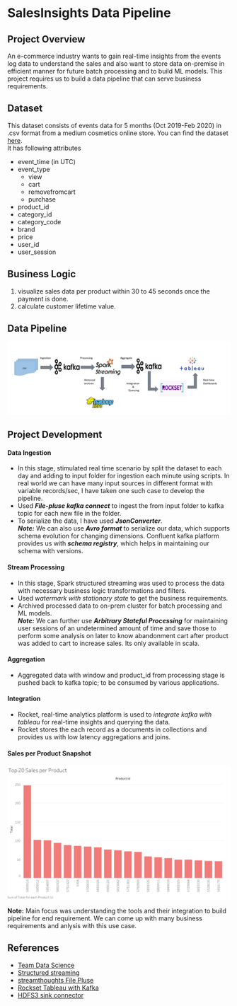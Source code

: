 # **SalesInsights Data Pipeline**

## **Project Overview**

An e-commerce industry wants to gain real-time insights from the events log data to understand the sales and also want 
to store data on-premise in efficient manner for future batch processing and to build ML models. This project requires 
us to build a data pipeline that can serve business requirements.

## **Dataset**
This dataset consists of events data for 5 months (Oct 2019-Feb 2020) in .csv format from a medium cosmetics online store. You can find 
the dataset [here](https://www.kaggle.com/mkechinov/ecommerce-events-history-in-cosmetics-shop).  
It has following attributes
* event_time (in UTC)
* event_type
   * view
   * cart
   * removefromcart
   * purchase
* product_id
* category_id
* category_code
* brand
* price
* user_id
* user_session  

## **Business Logic**

1. visualize sales data per product within 30 to 45 seconds once the payment is done.
2. calculate customer lifetime value.

## **Data Pipeline**

![data pipeline](./pipeline.PNG)

## **Project Development**

#### **Data Ingestion**
* In this stage, stimulated real time scenario by split the dataset to each day and adding to input folder for ingestion each minute using scripts.
In real world we can have many input sources in different format with variable records/sec, I have taken one such case to develop the pipeline.
* Used ***File-pluse kafka connect*** to ingest the from input folder to kafka topic for each new file in the folder.
* To serialize the data, I have used ***JsonConverter***.  
***Note:*** We can also use ***Avro format*** to serialize our data, which supports schema evolution for changing dimensions.
Confluent kafka platform provides us with ***schema registry***, which helps in maintaining our schema with versions.

#### **Stream Processing**
* In this stage, Spark structured streaming was used to process the data
with necessary business logic transformations and filters.
* Used *watermark with stationary state* to get the business requirements.
* Archived processed data to on-prem cluster for batch processing and ML models.  
***Note:*** We can further use ***Arbitrary Stateful Processing*** for maintaining user sessions of an undetermined amount of time
and save those to perform some analysis on later to know abandonment cart after product was added to cart to increase sales.
Its only available in scala.
#### **Aggregation**
* Aggregated data with window and product_id from processing stage is pushed back to
kafka topic; to be consumed by various applications.


#### **Integration**
* Rocket, real-time analytics platform is used to *integrate kafka with tableau* for real-time insights and querying the data.
* Rocket stores the each record as a documents in collections and provides us with low latency aggregations and joins.

#### **Sales per Product Snapshot**
![sales snapshot](./sales_snapshot.png)

**Note:**
Main focus was understanding the tools and their integration to build pipeline for end requirement.
We can come up with many business requirements and anlysis with this use case.

## **References**

* [Team Data Science](https://www.teamdatascience.com/forum/community-blog-posts/building-data-pipeline-on-gcp-for-increasing-ecommerce-sales-conversion)
* [Structured streaming](https://databricks.com/blog/2017/04/26/processing-data-in-apache-kafka-with-structured-streaming-in-apache-spark-2-2.html)
* [streamthoughts File Pluse](https://streamthoughts.github.io/kafka-connect-file-pulse/docs/getting-started/)
* [Rockset Tableau with Kafka](https://rockset.com/blog/tableau-kafka-real-time-sql-dashboard-on-streaming-data/)
* [HDFS3 sink connector](https://docs.confluent.io/kafka-connect-hdfs3-sink/current/index.html)
 






